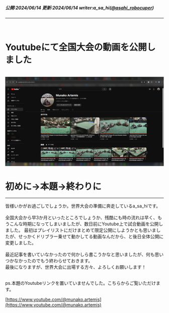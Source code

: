 ##### 公開:2024/06/14 更新:2024/06/14 writer:a_sa_hi([@asahi_robocuper](https://twitter.com/asahi_robocuper))
---
<br>

# Youtubeにて全国大会の動画を公開しました

<br>
<img src="title.jpg" class="postpic"> 
<br>

# 初めに→本題→終わりに
---
皆様いかがお過ごしでしょうか。世界大会の準備に奔走しているa_sa_hiです。<br>
<br>
全国大会から早3か月といったところでしょうか、残酷にも時の流れは早く、もうこんな時期になってしまいましたが、数日前にYoutube上で試合動画を公開しました。
最初はプレイリストにだけまとめて限定公開にしようかとも思いましたが、せっかくドリブラー乗せて動かしてる動画なんだから、と後日全体公開に変更しました。<br>
<br>
最近記事を書いていなかったので何かしら書こうかなと思いましたが、何も思いつかなかったのでもう終わらせておきます。<br>
最後になりますが、世界大会に出場する方々、よろしくお願いします！<br>

<br>
ps.本題のYoutubeリンクを置いていませんでした。こちらからご覧いただけます。<br>

[https://www.youtube.com/@munako.artemis](https://www.youtube.com/@munako.artemis)


